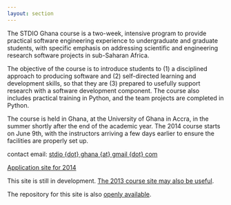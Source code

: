 ```yaml
---
layout: section
---
```

The STDIO Ghana course is a two-week, intensive program to provide practical
software engineering experience to undergraduate and graduate students, with
specific emphasis on addressing scientific and engineering research software
projects in sub-Saharan Africa.

The objective of the course is to introduce students to (1) a disciplined approach
to producing software and (2) self-directed learning and development skills, so
that they are (3) prepared to usefully support research with a software development
component.  The course also includes practical training in Python, and the team
projects are completed in Python.

The course is held in Ghana, at the University of Ghana in
Accra, in the summer shortly after the end of the academic year.  The
2014 course starts on June 9th, with the instructors arriving a few
days earlier to ensure the facilities are properly set up.

contact email: [stdio {dot} ghana {at} gmail {dot} com](mailto:stdio.ghana@gmail.com)

[Application site for 2014](http://goo.gl/d68nbg)

This site is still in development.  [The 2013 course site may also be useful](https://sites.google.com/site/stdiosyllabus/).

The repository for this site is also [openly available](https://github.com/pearsonca/stdio-ghana).
